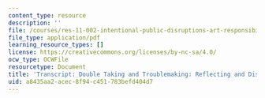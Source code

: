 ```yaml
---
content_type: resource
description: ''
file: /courses/res-11-002-intentional-public-disruptions-art-responsibility-and-pedagogy-fall-2017/a8435aa2acec8f94c451783befd404d7_MITRES11-002F17_Video_06_300k.pdf
file_type: application/pdf
learning_resource_types: []
license: https://creativecommons.org/licenses/by-nc-sa/4.0/
ocw_type: OCWFile
resourcetype: Document
title: 'Transcript: Double Taking and Troublemaking: Reflecting and Disrupting'
uid: a8435aa2-acec-8f94-c451-783befd404d7
---
```

